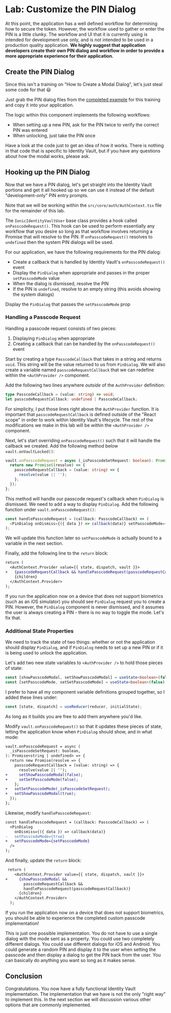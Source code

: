 # Lab: Customize the PIN Dialog

At this point, the application has a well defined workflow for determining how to secure the token. However, the workflow used to gather or enter the PIN is a little clunky. The workflow and UI that it is currently using is intended for development use only, and is not intended to be used in a production quality application. **We highly suggest that application developers create their own PIN dialog and workflow in order to provide a more appropriate experience for their application.**

## Create the PIN Dialog

Since this isn't a training on "How to Create a Modal Dialog", let's just steal some code for that 😃

Just grab the PIN dialog files from the <a href="https://github.com/ionic-team/tea-taster-react/tree/feature/identity-vault/src/pin-dialog" target="_blank">completed example</a> for this training and copy it into your application.

The logic within this component implements the following workflows:

- When setting up a new PIN, ask for the PIN twice to verify the correct PIN was entered
- When unlocking, just take the PIN once

Have a look at the code just to get an idea of how it works. There is nothing in that code that is specific to Identity Vault, but if you have any questions about how the modal works, please ask.

## Hooking up the PIN Dialog

Now that we have a PIN dialog, let's get straight into the Identity Vault portions and get it all hooked up so we can use it instead of the default "development-only" PIN entry prompts.

Note that we will be working within the `src/core/auth/AuthContext.tsx` file for the remainder of this lab.

The `IonicIdentityVaultUser` base class provides a hook called `onPasscodeRequest()`. This hook can be used to perform essentially any workflow that you desire so long as that workflow involves returning a Promise that will resolve to the PIN. If `onPasscodeRequest()` resolves to `undefined` then the system PIN dialogs will be used.

For our application, we have the following requirements for the PIN dialog:

- Create a callback that is handled by Identity Vault's `onPasscodeRequest()` event
- Display the `PinDialog` when appropriate and passes in the proper `setPasscodeMode` value
- When the dialog is dismissed, resolve the PIN
- If the PIN is `undefined`, resolve to an empty string (this avoids showing the system dialogs)

Display the `PinDialog` that passes the `setPasscodeMode` prop

### Handling a Passcode Request

Handling a passcode request consists of two pieces:

1. Displaying `PinDialog` when appropriate
2. Creating a callback that can be handled by the `onPasscodeRequest()` event

Start by creating a type `PasscodeCallback` that takes in a string and returns `void`. This string will be the value returned to us from `PinDialog`. We will also create a variable named `passcodeRequestCallback` that we can redefine within the `<AuthProvider />` component.

Add the following two lines anywhere _outside_ of the `AuthProvider` definition:

```typescript
type PasscodeCallback = (value: string) => void;
let passcodeRequestCallback: undefined | PasscodeCallback;
```

For simplicity, I put those lines right above the `AuthProvider` function. It is important that `passcodeRequestCallback` is defined outside of the "React scope" in order to work within Identity Vault's lifecycle. The rest of the modifications we make in this lab will be _within_ the `<AuthProvider />` component.

Next, let's start overriding `onPasscodeRequest()` such that it will handle the callback we created. Add the following method below `vault.onVaultLocked()`:

```typescript
vault.onPasscodeRequest = async (_isPasscodeSetRequest: boolean): Promise<string | undefined> => {
  return new Promise((resolve) => {
    passcodeRequestCallback = (value: string) => {
      resolve(value || '');
    };
  });
};
```

This method will handle our passcode request's callback when `PinDialog` is dismissed. We need to add a way to display `PinDialog`. Add the following function under `vault.onPasscodeRequest()`:

```typescript
const handlePasscodeRequest = (callback: PasscodeCallback) => (
  <PinDialog onDismiss={({ data }) => callback(data)} setPasscodeMode={true} />
);
```

We will update this function later so `setPasscodeMode` is actually bound to a variable in the next section.

Finally, add the following line to the `return` block:

```diff
return (
  <AuthContext.Provider value={{ state, dispatch, vault }}>
+   {passcodeRequestCallback && handlePasscodeRequest(passcodeRequestCallback)}
    {children}
  </AuthContext.Provider>
);
```

If you run the application now on a device that does not support biometrics (such as an iOS simulator) you should see `PinDialog` request you to create a PIN. However, the `PinDialog` component is never dismissed, and it assumes the user is always creating a PIN - there is no way to toggle the mode. Let's fix that.

### Additional State Properties

We need to track the state of two things: whether or not the application should display `PinDialog`, and if `PinDialog` needs to set up a new PIN or if it is being used to unlock the application.

Let's add two new state variables to `<AuthProvider />` to hold those pieces of state:

```typescript
const [showPasscodeModal, setShowPasscodeModal] = useState<boolean>(false);
const [setPasscodeMode, setSetPasscodeMode] = useState<boolean>(false);
```

I prefer to have all my component variable definitions grouped together, so I added these lines under:

```typescript
const [state, dispatch] = useReducer(reducer, initialState);
```

As long as it builds you are free to add them anywhere you'd like.

Modify `vault.onPasscodeRequest()` so that it updates these pieces of state, letting the application know when `PinDialog` should show, and in what mode:

```diff
vault.onPasscodeRequest = async (
  _isPasscodeSetRequest: boolean,
): Promise<string | undefined> => {
  return new Promise(resolve => {
    passcodeRequestCallback = (value: string) => {
      resolve(value || '');
+     setShowPasscodeModal(false);
+     setSetPasscodeMode(false);
    };
+   setSetPasscodeMode(_isPasscodeSetRequest);
+   setShowPasscodeModal(true);
  });
};
```

Likewise, modify `handlePasscodeRequest`:

```diff
const handlePasscodeRequest = (callback: PasscodeCallback) => (
  <PinDialog
    onDismiss={({ data }) => callback(data)}
-   setPasscodeMode={true}
+   setPasscodeMode={setPasscodeMode}
  />
);
```

And finally, update the `return` block:

```diff
 return (
    <AuthContext.Provider value={{ state, dispatch, vault }}>
+     {showPasscodeModal &&
        passcodeRequestCallback &&
        handlePasscodeRequest(passcodeRequestCallback)}
      {children}
    </AuthContext.Provider>
  );
```

If you run the application now on a device that does not support biometrics, you should be able to experience the completed custom passcode implementation!

This is just one possible implementation. You do not have to use a single dialog with the mode sent as a property. You could use two completely different dialogs. You could use different dialogs for iOS and Android. You could generate a random PIN and display it to the user when setting the passcode and then display a dialog to get the PIN back from the user. You can basically do anything you want so long as it makes sense.

## Conclusion

Congratulations. You now have a fully functional Identity Vault implementation. The implementation that we have is not the only "right way" to implement this. In the next section we will discussion various other options that are commonly implemented.
